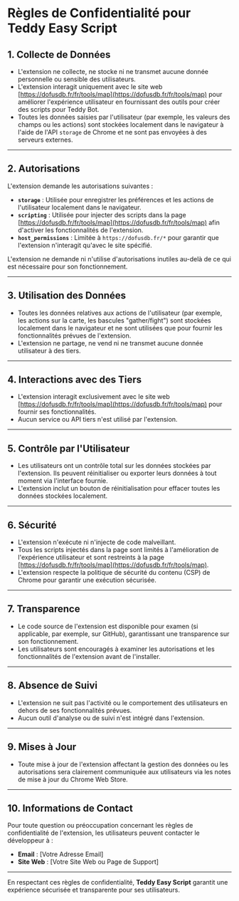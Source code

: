 # Règles de Confidentialité pour Teddy Easy Script

## 1. Collecte de Données
- L'extension ne collecte, ne stocke ni ne transmet aucune donnée personnelle ou sensible des utilisateurs.
- L'extension interagit uniquement avec le site web [https://dofusdb.fr/fr/tools/map](https://dofusdb.fr/fr/tools/map) pour améliorer l'expérience utilisateur en fournissant des outils pour créer des scripts pour Teddy Bot.
- Toutes les données saisies par l'utilisateur (par exemple, les valeurs des champs ou les actions) sont stockées localement dans le navigateur à l'aide de l'API `storage` de Chrome et ne sont pas envoyées à des serveurs externes.

---

## 2. Autorisations
L'extension demande les autorisations suivantes :
- **`storage`** : Utilisée pour enregistrer les préférences et les actions de l'utilisateur localement dans le navigateur.
- **`scripting`** : Utilisée pour injecter des scripts dans la page [https://dofusdb.fr/fr/tools/map](https://dofusdb.fr/fr/tools/map) afin d'activer les fonctionnalités de l'extension.
- **`host_permissions`** : Limitée à `https://dofusdb.fr/*` pour garantir que l'extension n'interagit qu'avec le site spécifié.

L'extension ne demande ni n'utilise d'autorisations inutiles au-delà de ce qui est nécessaire pour son fonctionnement.

---

## 3. Utilisation des Données
- Toutes les données relatives aux actions de l'utilisateur (par exemple, les actions sur la carte, les bascules "gather/fight") sont stockées localement dans le navigateur et ne sont utilisées que pour fournir les fonctionnalités prévues de l'extension.
- L'extension ne partage, ne vend ni ne transmet aucune donnée utilisateur à des tiers.

---

## 4. Interactions avec des Tiers
- L'extension interagit exclusivement avec le site web [https://dofusdb.fr/fr/tools/map](https://dofusdb.fr/fr/tools/map) pour fournir ses fonctionnalités.
- Aucun service ou API tiers n'est utilisé par l'extension.

---

## 5. Contrôle par l'Utilisateur
- Les utilisateurs ont un contrôle total sur les données stockées par l'extension. Ils peuvent réinitialiser ou exporter leurs données à tout moment via l'interface fournie.
- L'extension inclut un bouton de réinitialisation pour effacer toutes les données stockées localement.

---

## 6. Sécurité
- L'extension n'exécute ni n'injecte de code malveillant.
- Tous les scripts injectés dans la page sont limités à l'amélioration de l'expérience utilisateur et sont restreints à la page [https://dofusdb.fr/fr/tools/map](https://dofusdb.fr/fr/tools/map).
- L'extension respecte la politique de sécurité du contenu (CSP) de Chrome pour garantir une exécution sécurisée.

---

## 7. Transparence
- Le code source de l'extension est disponible pour examen (si applicable, par exemple, sur GitHub), garantissant une transparence sur son fonctionnement.
- Les utilisateurs sont encouragés à examiner les autorisations et les fonctionnalités de l'extension avant de l'installer.

---

## 8. Absence de Suivi
- L'extension ne suit pas l'activité ou le comportement des utilisateurs en dehors de ses fonctionnalités prévues.
- Aucun outil d'analyse ou de suivi n'est intégré dans l'extension.

---

## 9. Mises à Jour
- Toute mise à jour de l'extension affectant la gestion des données ou les autorisations sera clairement communiquée aux utilisateurs via les notes de mise à jour du Chrome Web Store.

---

## 10. Informations de Contact
Pour toute question ou préoccupation concernant les règles de confidentialité de l'extension, les utilisateurs peuvent contacter le développeur à :
- **Email** : [Votre Adresse Email]
- **Site Web** : [Votre Site Web ou Page de Support]

---

En respectant ces règles de confidentialité, **Teddy Easy Script** garantit une expérience sécurisée et transparente pour ses utilisateurs.